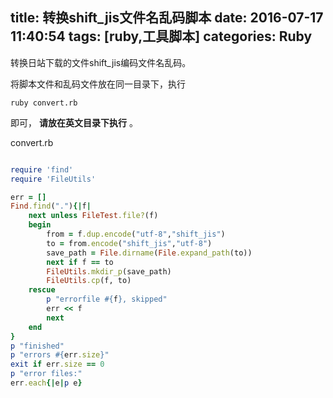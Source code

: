 title: 转换shift_jis文件名乱码脚本
date: 2016-07-17 11:40:54
tags: [ruby,工具脚本]
categories: Ruby
---

转换日站下载的文件shift_jis编码文件名乱码。

<!--more-->

将脚本文件和乱码文件放在同一目录下，执行

    ruby convert.rb

即可， **请放在英文目录下执行** 。

convert.rb

```ruby

require 'find'
require 'FileUtils'

err = []
Find.find("."){|f|
	next unless FileTest.file?(f)
	begin
		from = f.dup.encode("utf-8","shift_jis")
		to = from.encode("shift_jis","utf-8")
		save_path = File.dirname(File.expand_path(to))
		next if f == to
		FileUtils.mkdir_p(save_path)
		FileUtils.cp(f, to)
	rescue
		p "errorfile #{f}, skipped"
		err << f
		next
	end
}
p "finished"
p "errors #{err.size}"
exit if err.size == 0
p "error files:"
err.each{|e|p e}

```